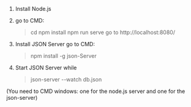 1. Install Node.js
2. go to CMD:
    > cd <your-project name>
    > npm install
    > npm run serve
    > go to http://localhost:8080/

3. Install JSON Server
    go to CMD:
    > npm install -g json-Server
4. Start JSON Server while
    > json-server --watch db.json

(You need to CMD windows: one for the node.js server and one for the json-server)